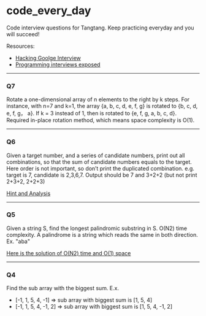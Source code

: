 code_every_day
==============

Code interview questions for Tangtang. Keep practicing everyday and you will succeed!

Resources:
+ [Hacking Goolge Interview](http://leetcode.com/2010/04/hacking-google-interview-from-mit.html)
+ [Programming interviews exposed](http://searchworks.stanford.edu/view/9863051)

---

### Q7
Rotate a one-dimensional array of n elements to the right by k steps. For instance, with n=7 and k=1, the array {a, b, c, d, e, f, g} is rotated to {b, c, d, e, f, g， a}. If k = 3 instead of 1, then is rotated to {e, f, g, a, b, c, d}. Required in-place rotation method, which means space complexity is O(1).

---

### Q6
Given a target number, and a series of candidate numbers, print out all combinations, so that the sum of candidate numbers equals to the target. Here order is not important, so don’t print the duplicated combination. e.g. target is 7, candidate is 2,3,6,7. Output should be 7 and 3+2+2 (but not print 2+3+2, 2+2+3)

[Hint and Analysis](http://leetcode.com/2010/09/print-all-combinations-of-number-as-sum.html)

---

### Q5
Given a string S, find the longest palindromic substring in S.  O(N2) time complexity. A palindrome is a string which reads the same in both direction. Ex. "aba"

[Here is the solution of O(N2) time and O(1) space](http://leetcode.com/2011/11/longest-palindromic-substring-part-i.html#crayon-52e10cfadb7a7)

---

### Q4
Find the sub array with the biggest sum. E.x. 
+ [-1, 1, 5, 4, -1] => sub array with biggest sum is [1, 5, 4]
+ [-1, 1, 5, 4, -1, 2] => sub array with biggest sum is [1, 5, 4, -1, 2]
